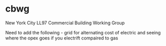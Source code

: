 # cbwg
New York City LL97 Commercial Building Working Group


Need to add the following - grid for alternating cost of electric and seeing where the opex goes if you electrift compaired to gas

